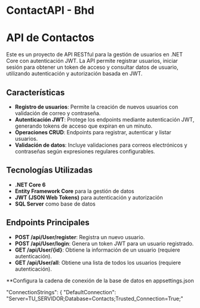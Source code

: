 # ContactAPI - Bhd

# API de Contactos

Este es un proyecto de API RESTful para la gestión de usuarios en .NET Core con autenticación JWT. La API permite registrar usuarios, iniciar sesión para obtener un token de acceso y consultar datos de usuario, utilizando autenticación y autorización basada en JWT.

## Características

- **Registro de usuarios**: Permite la creación de nuevos usuarios con validación de correo y contraseña.
- **Autenticación JWT**: Protege los endpoints mediante autenticación JWT, generando tokens de acceso que expiran en un minuto.
- **Operaciones CRUD**: Endpoints para registrar, autenticar y listar usuarios.
- **Validación de datos**: Incluye validaciones para correos electrónicos y contraseñas según expresiones regulares configurables.

## Tecnologías Utilizadas

- **.NET Core 6**
- **Entity Framework Core** para la gestión de datos
- **JWT (JSON Web Tokens)** para autenticación y autorización
- **SQL Server** como base de datos

## Endpoints Principales

- **POST /api/User/register**: Registra un nuevo usuario.
- **POST /api/User/login**: Genera un token JWT para un usuario registrado.
- **GET /api/User/{id}**: Obtiene la información de un usuario (requiere autenticación).
- **GET /api/User/all**: Obtiene una lista de todos los usuarios (requiere autenticación).

**Configura la cadena de conexión de la base de datos en appsettings.json

  "ConnectionStrings": {
    "DefaultConnection": "Server=TU_SERVIDOR;Database=Contacts;Trusted_Connection=True;"
